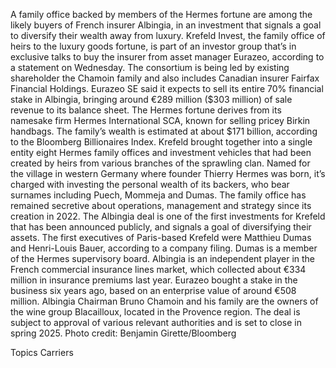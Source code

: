 A family office backed by members of the Hermes fortune are among the likely buyers of French insurer Albingia, in an investment that signals a goal to diversify their wealth away from luxury.
Krefeld Invest, the family office of heirs to the luxury goods fortune, is part of an investor group that’s in exclusive talks to buy the insurer from asset manager Eurazeo, according to a statement on Wednesday. The consortium is being led by existing shareholder the Chamoin family and also includes Canadian insurer Fairfax Financial Holdings.
Eurazeo SE said it expects to sell its entire 70% financial stake in Albingia, bringing around €289 million ($303 million) of sale revenue to its balance sheet.
The Hermes fortune derives from its namesake firm Hermes International SCA, known for selling pricey Birkin handbags. The family’s wealth is estimated at about $171 billion, according to the Bloomberg Billionaires Index.
Krefeld brought together into a single entity eight Hermes family offices and investment vehicles that had been created by heirs from various branches of the sprawling clan. Named for the village in western Germany where founder Thierry Hermes was born, it’s charged with investing the personal wealth of its backers, who bear surnames including Puech, Mommeja and Dumas.
The family office has remained secretive about operations, management and strategy since its creation in 2022. The Albingia deal is one of the first investments for Krefeld that has been announced publicly, and signals a goal of diversifying their assets.
The first executives of Paris-based Krefeld were Matthieu Dumas and Henri-Louis Bauer, according to a company filing. Dumas is a member of the Hermes supervisory board.
Albingia is an independent player in the French commercial insurance lines market, which collected about €334 million in insurance premiums last year. Eurazeo bought a stake in the business six years ago, based on an enterprise value of around €508 million.
Albingia Chairman Bruno Chamoin and his family are the owners of the wine group Blacailloux, located in the Provence region.
The deal is subject to approval of various relevant authorities and is set to close in spring 2025.
 Photo credit: Benjamin Girette/Bloomberg

Topics
Carriers
